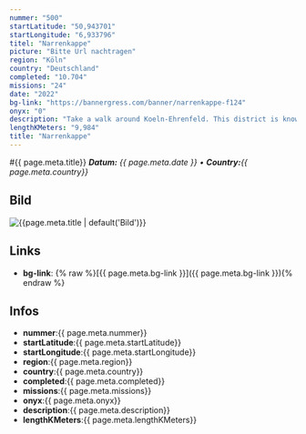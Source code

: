 ```yaml
---
nummer: "500"
startLatitude: "50,943701"
startLongitude: "6,933796"
titel: "Narrenkappe"
picture: "Bitte Url nachtragen"
region: "Köln"
country: "Deutschland"
completed: "10.704"
missions: "24"
date: "2022"
bg-link: "https://bannergress.com/banner/narrenkappe-f124"
onyx: "0"
description: "Take a walk around Koeln-Ehrenfeld. This district is known for its variety of street art."
lengthKMeters: "9,984"
title: "Narrenkappe"
---
```


#{{ page.meta.title}}
_**Datum:** {{ page.meta.date }} • **Country:**{{ page.meta.country}}_

## Bild
![{{page.meta.title | default('Bild')}}]({{page.meta.picture}})

## Links
- **bg-link**: {% raw %}[{{ page.meta.bg-link }}]({{ page.meta.bg-link }}){% endraw %}

## Infos
- **nummer**:{{ page.meta.nummer}}
- **startLatitude**:{{ page.meta.startLatitude}}
- **startLongitude**:{{ page.meta.startLongitude}}
- **region**:{{ page.meta.region}}
- **country**:{{ page.meta.country}}
- **completed**:{{ page.meta.completed}}
- **missions**:{{ page.meta.missions}}
- **onyx**:{{ page.meta.onyx}}
- **description**:{{ page.meta.description}}
- **lengthKMeters**:{{ page.meta.lengthKMeters}}


